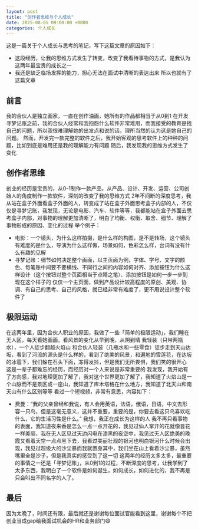 ```yaml
---
layout: post
title: "创作者思维与个人成长"
date: 2025-08-05 09:00:00 +0800
categories: 个人成长
---
```

这是一篇关于个人成长与思考的笔记，写下这篇文章的原因如下：
- 这段经历，让我的思维方式发生了转变，改变了我看待事物的方式，是我认为这两年最宝贵的成长之一
- 我还是缺乏临场发挥的能力，担心无法在面试中清晰的表达出来
所以也就有了这篇文章
## 前言
我的合伙人是独立画家，一直在创作油画，她所有的作品都相当于从0到1
在开发寻梦记账之前，我的合伙人经常和我抱怨什么软件非常难用，而我接受的教育是找自己的问题，所以我很难理解她的出发点和说的话，理所当然的认为这是她自己的问题。
然而，开发完一款完整的软件之后，我开始客观的思考软件上的种种的问题，比如到底是难用还是我的理解能力有问题
随后，我发现我的思维方式发生了变化
## 创作者思维
创业的经历是宝贵的，从0-1制作一款产品，从产品、设计、开发、运营、公司创始人的角度制作一款软件，深刻的改变了我的思维方式
2年不间断的深度思考，我从站在盒子外面看盒子外面的人，转变成了站在盒子外面思考盒子内部的人，不仅仅是寻梦记账，我发现，无论是电影、汽车、软件等等，我都能站在盒子外面去思考盒子内部，对事物的理解更加清晰了，明白了均衡、权衡、取舍、细节、理解了事物形成的原因、变化的过程
举个例子：
- 电影：一个镜头，为什么这样拍摄，是什么样的构图，是不是转场，这个镜头有难度的是什么，导演为什么这样做，场景如何，色彩怎么样，台词有没有什么有趣的见解
- 寻梦记账：细节如何决定整个画面，以主页面为例，字体、字号、文字的颜色、每笔账中间要不要横线、不同行之间的内容如何对齐、添加按钮为什么这样设计（这个按钮对整个页面相当于点睛之笔）、添加按钮是如何一步一步到现在这个样子的
仅仅一个主页面，做到产品设计较高程度的原创、美观、协调、有自己的思考、自己的风格，就已经非常有难度了，更不用说设计整个软件了
## 极限运动
在这两年里，因为合伙人职业的原因，我做了一些「简单的极限运动」，我们睡在无人区，每天看她画画，看风景的变化从早到晚，从阴到晴
我轻装（只带两瓶水），一个人徒步翻越火焰山
和合伙人轻装（几瓶水和一些零食）徒步走到天山达坂，看到了河流的源头是什么样的，看到了绝美的风景，和遍地的雪莲花，在达坂的冰雹下，我们躲在石头下面，冻得发抖，但是我们无所畏惧，我们笑的很开心
这是一辈子都难忘的经历，而经历对一个人来说是非常重要的
我发现，我开始有了方向感，我对地理更加了解了，我对这个世界更加了解了，我知道了火焰山是一个山脉而不是景区或一座山，我知道了库木塔格在什么地方，我知道了北天山和南天山有什么区别等等
看过一个短视频，非常有意思，内容如下：
- 费曼：“我的父亲曾经和我说，有人会用英语，法语，俄语，日语，中文去形容一只鸟，但是这毫无意义，这并不重要，重要的是，你要去看这只鸟喜欢吃什么，它的生活习性是什么。”
我想，我正在成长为这样的人
我不再只看事物的表面，我知道夜来香是怎么一点一点开花的，我见过仙人掌开的花就像昙花一样美丽，我在无人区见过天边闪电在漆黑的夜空中，我见过无人区绝美的晚霞又看着天空一点点黑下去，我看过美丽壮观的银河也明白银河什么时候会出现，我见过超级大的沙尘暴而我就置身其中，我们坐在山上看着沙尘暴，虽然嘴里全是沙子，但是我真实的感受到了这一切
这两年的经历太多太多，最重要的事情之一还是「寻梦记账」，从0到1的过程，不断深度的思考，让我学到了太多东西，我明白了一个软件是如何诞生，如何成长，如何进化的，我不再是只会叫出不同名字的人了。
## 最后
因为太晚了，时间还有限，最后就还是谢谢每位面试官能看到这里，谢谢每个不把创业当成gap给我面试机会的HR和业务部门😄

